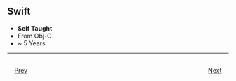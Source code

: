 ## Swift
- **Self Taught**
- From Obj-C
- ~ 5 Years 

***

<div style="padding: 16;">
	<div style="float: left">
		<a href="../README.md">Prev</a>
	</div>
	<div style="float: right">
		<a href="slidesoneleif.md">Next</a>
	</div>
</div>